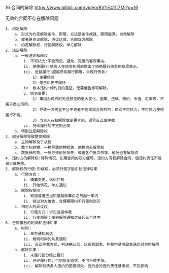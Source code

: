 16 合同的解除
https://www.bilibili.com/video/BV1iE411t7Mi?p=16

无效的合同不存在解除问题

	1. 约定解除
		a. 形式为约定解除条件、期限，方法是条件成就、期限届满，自动解除
		b. 或者是协议解除，协议达成，合同双方解除
		c. 约定解除权，行使解除权，单方解除
	2. 法定解除
		a. 一般法定解除权
			i. 不可抗力:不能预见、避免、克服的客观事由。
			ii. 拒绝履行:债务人在债务到期前做出了拒绝履行债务的意思表示。
			iii. 迟延履行:超越债务履行期限，未履行债务:
				1) 主要债务
				2) 催告后仍不履行
			iv. 根本违约:缔约目的落空，无需催告即可解除。
			v. 情事变更:
				1) 事由为缔约时无法预见的重大变化，国策、法律、物价、币值、汇率等，不属于商业风险。
				2) 导致一方明显不公平或者不能实现合同目的；区别不可抗力，不可抗力使得履行不能。
				3) 当事人有权解除或变更合同，语言诉讼或仲裁
			vi. 持续履行的不定期合同
		b. 特别法定解除权
	3. 部分解除导致整体解除:
		a. 主物解除及于从物
		b. 数个标的物，一物导致他物损失，他物也有解除权
		c. 数批标的物，一批导致他批损失，或者各个批次依存，他批也有解除权
	4. 违约方的解除权:特殊情况，长期合同的双方僵局，违约方有权解除合同，但违约责任不能减少或免除。
	5. 解除权的行使:形成权，必须行使才能引起法律后果
		a. 行使方式：
			i. 情事变更，诉讼仲裁
			ii. 其他情况，单方通知
		b. 解除权期间：
			i. 知道或者应当知道解除事由之日起一年内
			ii. 经过对方催告，合理期限内不行使则消灭
		c. 相对人的异议权
			i. 行使方式：诉讼或者仲裁
			ii. 行使期限：接到解除通知之日起三个月内
	6. 合同接触的时间和法律后果
		a. 时间：
			i. 单方通知到达
			ii. 载明时间的从其通知
			iii. 诉讼仲裁方式，判决确认后，以诉状副本、仲裁申请书副本送达对方时解除
		b. 解除后果：
			i. 未履行部分终止履行
			ii. 已经履行的，可则恢复原状，不可不得主张。
			iii. 解除前债务人违约的赔偿损失、违约金的违约责任请求权，不受影响
